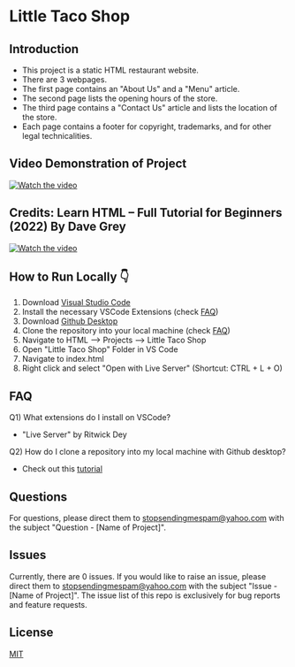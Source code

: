 # Little Taco Shop

## Introduction
* This project is a static HTML restaurant website. 
* There are 3 webpages.
* The first page contains an "About Us" and a "Menu" article.
* The second page lists the opening hours of the store.
* The third page contains a "Contact Us" article and lists the location of the store.
* Each page contains a footer for copyright, trademarks, and for other legal technicalities.

## Video Demonstration of Project
[![Watch the video](https://img.youtube.com/vi/hb7sd_uWvC0/0.jpg)](https://www.youtube.com/watch?v=hb7sd_uWvC0)

## Credits: Learn HTML – Full Tutorial for Beginners (2022) By Dave Grey
[![Watch the video](https://img.youtube.com/vi/kUMe1FH4CHE/0.jpg)](https://www.youtube.com/watch?v=kUMe1FH4CHE)

## How to Run Locally 👇
1. Download [Visual Studio Code](https://code.visualstudio.com/download)
2. Install the necessary VSCode Extensions (check [FAQ](#faq))
3. Download [Github Desktop](https://desktop.github.com/)
4. Clone the repository into your local machine (check [FAQ](#faq))
5. Navigate to HTML --> Projects --> Little Taco Shop
6. Open "Little Taco Shop" Folder in VS Code
7. Navigate to index.html
8. Right click and select "Open with Live Server" (Shortcut: CTRL + L + O)

## FAQ
Q1) What extensions do I install on VSCode? <br>
* "Live Server" by Ritwick Dey

Q2) How do I clone a repository into my local machine with Github desktop? <br>
* Check out this [tutorial](https://www.youtube.com/watch?v=PoZNIbs_wx8)

## Questions
For questions, please direct them to stopsendingmespam@yahoo.com with the subject "Question - [Name of Project]".

## Issues
Currently, there are 0 issues. 
If you would like to raise an issue, please direct them to stopsendingmespam@yahoo.com with the subject "Issue - [Name of Project]".
The issue list of this repo is exclusively for bug reports and feature requests.

## License
[MIT](https://opensource.org/licenses/MIT)

